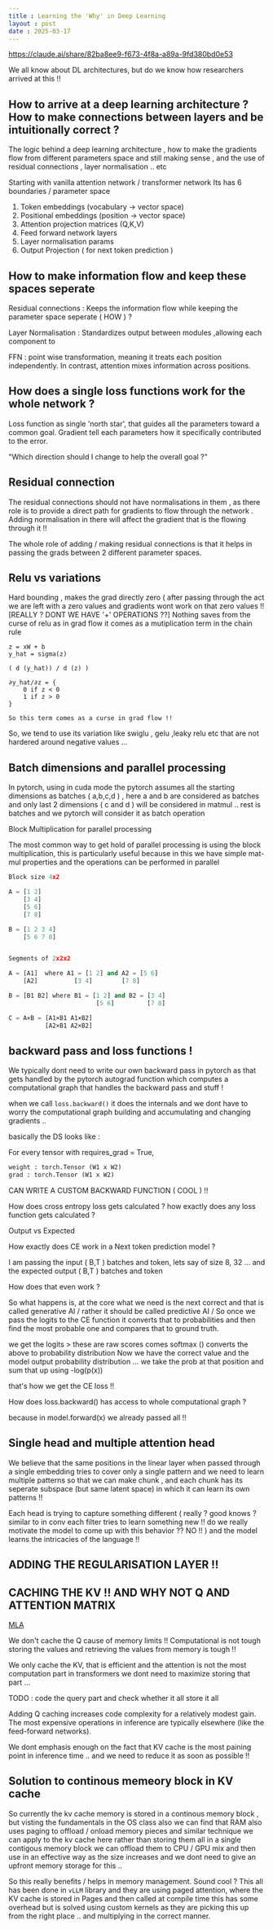 ```yaml
---
title : Learning the 'Why' in Deep Learning 
layout : post
date : 2025-03-17
---
```


https://claude.ai/share/82ba8ee9-f673-4f8a-a89a-9fd380bd0e53 

We all know about DL architectures, but do we know how researchers arrived at this !! 

## How to arrive at a deep learning architecture ? How to make connections between layers and be intuitionally correct ? 

The logic behind a deep learning architecture , how to make the gradients flow from different parameters space and still making sense , and the use of residual connections , layer normalisation .. etc 

Starting with vanilla attention network / transformer network 
Its has 6 boundaries / parameter space

1. Token embeddings (vocabulary → vector space)
2. Positional embeddings (position → vector space)
3. Attention projection matrices (Q,K,V)
4. Feed forward network layers
5. Layer normalisation params
6. Output Projection ( for next token prediction )

## How to make information flow and keep these spaces seperate 

Residual connections : Keeps the information flow while keeping the parameter space seperate ( HOW ) ? 

Layer Normalisation : Standardizes output between modules ,allowing each component to 

FFN : point wise transformation, meaning it treats each position independently. In contrast, attention mixes information across positions. 


## How does a single loss functions work for the whole network ?    

Loss function as single 'north star', that guides all the parameters toward a common goal. Gradient tell each parameters how it specifically contributed to the error. 


"Which direction should I change to help the overall goal ?"


## Residual connection 

The residual connections should not have normalisations in them , as there role is to provide a direct path for gradients to flow through the network . 
Adding normalisation in there will affect the gradient that is the flowing through it !!

The whole role of adding / making residual connections is that it helps in passing the grads between 2 different parameter spaces. 


## Relu vs variations 
Hard bounding , makes the grad directly zero ( after passing through the act we are left with a zero values and gradients wont work on that zero values !! [REALLY ? DONT WE HAVE '+' OPERATIONS ??] Nothing saves from the curse of relu as in grad flow it comes as a mutiplication term in the chain rule 

```
z = xW + b
y_hat = sigma(z)
      
( d (y_hat)) / d (z) )

∂y_hat/∂z = {
    0 if z < 0
    1 if z > 0
}

So this term comes as a curse in grad flow !!
```

So, we tend to use its variation like swiglu , gelu ,leaky relu etc 
that are not hardered around negative values ... 

## Batch dimensions and parallel processing 

In pytorch, using in cuda mode
the pytorch assumes all the starting dimensions as batches ( a,b,c,d ) , here a and b are considered as batches and only last 2 dimensions ( c and d ) will be considered in matmul .. rest is batches and we pytorch will consider it as batch operation 


Block Multiplication for parallel processing 

The most common way to get hold of parallel processing is using the block multiplication, this is particularly useful because in this we have simple mat-mul properties and the operations can be performed in parallel


```python
Block size 4x2

A = [1 2]
    [3 4]
    [5 6]
    [7 8]

B = [1 2 3 4]
    [5 6 7 8]


Segments of 2x2x2

A = [A1]  where A1 = [1 2] and A2 = [5 6]
    [A2]          [3 4]        [7 8]

B = [B1 B2] where B1 = [1 2] and B2 = [3 4]
                        [5 6]         [7 8]

C = A×B = [A1×B1 A1×B2]
          [A2×B1 A2×B2]

```


## backward pass and loss functions !

We typically dont need to write our own backward pass in pytorch as that gets handled by the pytorch autograd function which computes a computational graph that handles the backward pass and stuff !

when we call `loss.backward()` it does the internals and we dont have to worry the computational graph building and accumulating and changing gradients .. 

basically the DS looks like :

For every tensor with requires_grad = True, 

```python 
weight : torch.Tensor (W1 x W2)
grad : torch.Tensor (W1 x W2)
```

CAN WRITE A CUSTOM BACKWARD FUNCTION ( COOL ) !! 


How does cross entropy loss gets calculated ? how exactly does any loss function gets calculated ? 

Output vs Expected 

How exactly does CE work in a Next token prediction model ?  

I am passing the input ( B,T ) batches and token, lets say of size 8, 32 ... 
and the expected output ( B,T ) batches and token

How does that even work ? 

So what happens is, at the core what we need is the next correct and that is called generative AI / rather it should be called predictive AI / 
So once we pass the logits to the CE function it converts that to probabilities and then find the most probable one and compares that to ground truth. 

we get the logits > these are raw scores
comes softmax () converts the above to probability distribution 
Now we have the correct value and the model output probability distribution ... 
we take the prob at that position and sum that up using -log(p(x))

that's how we get the CE loss !! 

How does loss.backward() has access to whole computational graph ?

because in model.forward(x) we already passed all !!
 
## Single head and multiple attention head 

We believe that the same positions in the linear layer when passed through a single embedding tries to cover only a single pattern and we need to learn multiple patterns so that we can make chunk , and each chunk has its seperate subspace (but same latent space) in which it can learn its own patterns !! 


Each head is trying to capture something different ( really ? good knows ? similar to in conv each filter tries to learn something new !! do we really motivate the model to come up with this behavior ?? NO !! ) and the model learns the intricacies of the language !!


## ADDING THE REGULARISATION LAYER !!



## CACHING THE KV !! AND WHY NOT Q AND ATTENTION MATRIX 
[MLA](https://planetbanatt.net/articles/mla.html)


We don't cache the Q cause of memory limits !! 
Computational is not tough storing the values and retrieving the values from memory is tough !! 

We only cache the KV, that is efficient and the attention is not the most computation part in transformers we dont need to maximize storing that part ... 


TODO : code the query part and check whether it all store it all  

Adding Q caching increases code complexity for a relatively modest gain. The most expensive operations in inference are typically elsewhere (like the feed-forward networks).

We dont emphasis enough on the fact that KV cache is the most paining point in inference time .. and we need to reduce it as soon as possible !!    

## Solution to continous memeory block in KV cache
So currently the kv cache memory is stored in a continous memory block , but visting the fundamentals in the OS class also we can find that RAM also uses paging to offload / onload memory pieces and similar technique we can apply to the kv cache here rather than storing them all in a single contigous memory block we can offload them to CPU / GPU mix and then use in an effective way as the size increases and we dont need to give an upfront memory storage for this .. 

So this really benefits / helps in memory management. Sound cool ? This all has been done in `vLLM` library and they are using paged attention, where the KV cache is stored in Pages and then called at compile time this has some overhead but is solved using custom kernels as they are picking this up from the right place .. and multiplying in the correct manner.





































